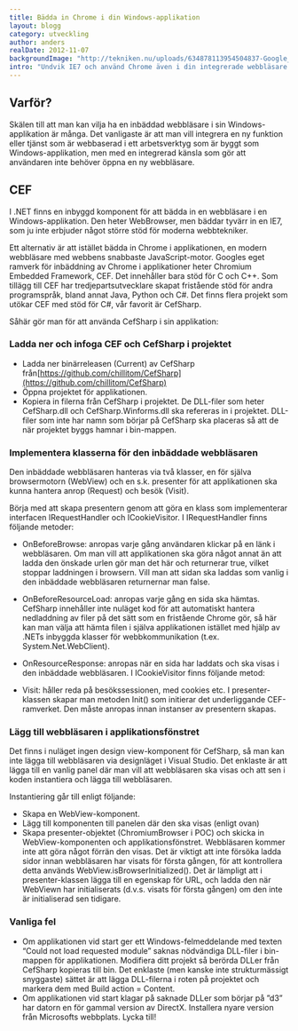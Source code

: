 ```yaml
---
title: Bädda in Chrome i din Windows-applikation
layout: blogg
category: utveckling
author: anders
realDate: 2012-11-07
backgroundImage: "http://tekniken.nu/uploads/634878113954504837-Google_Chrome_logo.png"
intro: "Undvik IE7 och använd Chrome även i din integrerade webbläsare! Med CEF låter du användarna komma åt webbaserade verktyg i en windows-applikation. Så här gör du!"
---
```



## Varför?

Skälen till att man kan vilja ha en inbäddad webbläsare i sin Windows-applikation är många. Det vanligaste är att man vill integrera en ny funktion eller tjänst som är webbaserad i ett arbetsverktyg som är byggt som Windows-applikation, men med en integrerad känsla som gör att användaren inte behöver öppna en ny webbläsare.

## CEF

I .NET finns en inbyggd komponent för att bädda in en webbläsare i en Windows-applikation. Den heter WebBrowser, men bäddar tyvärr in en IE7, som ju inte erbjuder något större stöd för moderna webbtekniker.

Ett alternativ är att istället bädda in Chrome i applikationen, en modern webbläsare med webbens snabbaste JavaScript-motor. Googles eget ramverk för inbäddning av Chrome i applikationer heter Chromium Embedded Framework, CEF. Det innehåller bara stöd för C och C++. Som tillägg till CEF har tredjepartsutvecklare skapat fristående stöd för andra programspråk, bland annat Java, Python och C#. Det finns flera projekt som utökar CEF med stöd för C#, vår favorit är CefSharp.

Såhär gör man för att använda CefSharp i sin applikation:

### Ladda ner och infoga CEF och CefSharp i projektet

* Ladda ner binärreleasen (Current) av CefSharp från[https://github.com/chillitom/CefSharp](https://github.com/chillitom/CefSharp)
* Öppna projektet för applikationen.
* Kopiera in filerna från CefSharp i projektet. De DLL-filer som heter CefSharp.dll och CefSharp.Winforms.dll ska refereras in i projektet. DLL-filer som inte har namn som börjar på CefSharp ska placeras så att de när projektet byggs hamnar i bin-mappen.
&nbsp;

### Implementera klasserna för den inbäddade webbläsaren

Den inbäddade webbläsaren hanteras via två klasser, en för själva browsermotorn (WebView) och en s.k. presenter för att applikationen ska kunna hantera anrop (Request) och besök (Visit).

Börja med att skapa presentern genom att göra en klass som implementerar interfacen IRequestHandler och ICookieVisitor. I IRequestHandler finns följande metoder:

* OnBeforeBrowse: anropas varje gång användaren klickar på en länk i webbläsaren. Om man vill att applikationen ska göra något annat än att ladda den önskade urlen gör man det här och returnerar true, vilket stoppar laddningen i browsern. Vill man att sidan ska laddas som vanlig i den inbäddade webbläsaren returnernar man false.
* OnBeforeResourceLoad: anropas varje gång en sida ska hämtas. CefSharp innehåller inte nuläget kod för att automatiskt hantera nedladdning av filer på det sätt som en fristående Chrome gör, så här kan man välja att hämta filen i själva applikationen istället med hjälp av .NETs inbyggda klasser för webbkommunikation (t.ex. System.Net.WebClient).
* OnResourceResponse: anropas när en sida har laddats och ska visas i den inbäddade webbläsaren.
I ICookieVisitor finns följande metod:

* Visit: håller reda på besökssessionen, med cookies etc.
I presenter-klassen skapar man metoden Init() som initierar det underliggande CEF-ramverket. Den måste anropas innan instanser av presentern skapas.

### Lägg till webbläsaren i applikationsfönstret

Det finns i nuläget ingen design view-komponent för CefSharp, så man kan inte lägga till webbläsaren via designläget i Visual Studio. Det enklaste är att lägga till en vanlig panel där man vill att webbläsaren ska visas och att sen i koden instantiera och lägga till webbläsaren.

Instantiering går till enligt följande:

* Skapa en WebView-komponent.
* Lägg till komponenten till panelen där den ska visas (enligt ovan)
* Skapa presenter-objektet (ChromiumBrowser i POC) och skicka in WebView-komponenten och applikationsfönstret.
Webbläsaren kommer inte att göra något förrän den visas. Det är viktigt att inte försöka ladda sidor innan webbläsaren har visats för första gången, för att kontrollera detta används WebView.isBrowserInitialized(). Det är lämpligt att i presenter-klassen lägga till en egenskap för URL, och ladda den när WebViewn har initialiserats (d.v.s. visats för första gången) om den inte är initialiserad sen tidigare.

### Vanliga fel

* Om applikationen vid start ger ett Windows-felmeddelande med texten “Could not load requested module” saknas nödvändiga DLL-filer i bin-mappen för applikationen. Modifiera ditt projekt så berörda DLLer från CefSharp kopieras till bin. Det enklaste (men kanske inte strukturmässigt snyggaste) sättet är att lägga DLL-filerna i roten på projektet och markera dem med Build action = Content.
* Om applikationen vid start klagar på saknade DLLer som börjar på ”d3” har datorn en för gammal version av DirectX. Installera nyare version från Microsofts webbplats.
Lycka till!

